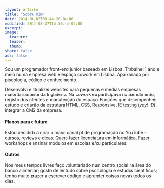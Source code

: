 ```yaml
---
layout: article
title: "Sobre mim"
date: 2014-06-02T09:44:20-04:00
modified: 2014-08-27T14:56:44-04:00
excerpt:
image:
  feature:
  teaser:
  thumb:
share: false
ads: false
---
```


Sou um programador front-end junior baseado em Lisboa. Trabalhei 1 ano e meio numa empresa web e espaço cowork em Lisboa. Apaixonado por piscologia, código e conhecimento.


Desenvolvi e atualizei websites para pequenas e médias empresas maioritariamente da Inglaterra.
Na cowork eu participava no atendimento, registo dos clientes e manutenção do espaço.
Funções que desempenhei: estudo e criação da estrutura HTML, CSS, Responsive, IE testing (*yay! :D*), integrar a CMS da empresa.

#### Planos para o futuro 

Estou decidido a criar o maior canal pt de programação no YouTube - cursos, reviews e dicas.
Quero fazer licenciatura em informática. Fazer workshops e ensinar modulos em escolas e/ou particulares.


#### Outros

Nos meus tempos livres faço voluntariado num centro social na área do banco alimentar; gosto de ler tudo sobre pscicologia e estudos cientificos; tenho muito prazer a escrever código e aprender coisas novas todos os dias.
